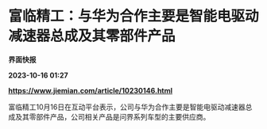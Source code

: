 # 富临精工：与华为合作主要是智能电驱动减速器总成及其零部件产品
**界面快报**

**2023-10-16 01:27**

**https://www.jiemian.com/article/10230146.html**

富临精工10月16日在互动平台表示，公司与华为合作主要是智能电驱动减速器总成及其零部件产品，公司相关产品是问界系列车型的主要供应商。